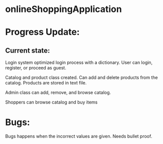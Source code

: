 # onlineShoppingApplication

# Progress Update:

## Current state:
Login system optimized login process with a dictionary. 
User can login, register, or proceed as guest.

Catalog and product class created. Can add and delete products from the catalog. 
Products are stored in text file. 

Admin class can add, remove, and browse catalog.

Shoppers can browse catalog and buy items 

# Bugs: 
Bugs happens when the incorrect values are given. Needs bullet proof. 